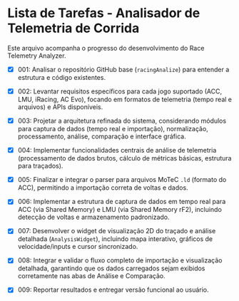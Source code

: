 # Lista de Tarefas - Analisador de Telemetria de Corrida

Este arquivo acompanha o progresso do desenvolvimento do Race Telemetry Analyzer.

- [X] 001: Analisar o repositório GitHub base (`racingAnalize`) para entender a estrutura e código existentes.
- [X] 002: Levantar requisitos específicos para cada jogo suportado (ACC, LMU, iRacing, AC Evo), focando em formatos de telemetria (tempo real e arquivos) e APIs disponíveis.
- [X] 003: Projetar a arquitetura refinada do sistema, considerando módulos para captura de dados (tempo real e importação), normalização, processamento, análise, comparação e interface gráfica.
- [X] 004: Implementar funcionalidades centrais de análise de telemetria (processamento de dados brutos, cálculo de métricas básicas, estrutura para traçados).
- [X] 005: Finalizar e integrar o parser para arquivos MoTeC `.ld` (formato do ACC), permitindo a importação correta de voltas e dados.
- [X] 006: Implementar a estrutura de captura de dados em tempo real para ACC (via Shared Memory) e LMU (via Shared Memory rF2), incluindo detecção de voltas e armazenamento padronizado.
- [X] 007: Desenvolver o widget de visualização 2D do traçado e análise detalhada (`AnalysisWidget`), incluindo mapa interativo, gráficos de velocidade/inputs e cursor sincronizado.
- [X] 008: Integrar e validar o fluxo completo de importação e visualização detalhada, garantindo que os dados carregados sejam exibidos corretamente nas abas de Análise e Comparação.
- [X] 009: Reportar resultados e entregar versão funcional ao usuário.


